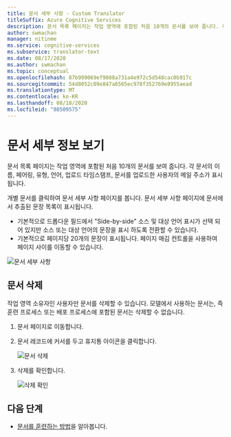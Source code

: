 ```yaml
---
title: 문서 세부 사항 - Custom Translator
titleSuffix: Azure Cognitive Services
description: 문서 목록 페이지는 작업 영역에 포함된 처음 10개의 문서를 보여 줍니다. 각 문서의 이름, 페어링, 유형, 언어, 업로드 타임스탬프, 문서를 업로드한 사용자의 메일 주소가 표시됩니다.
author: swmachan
manager: nitinme
ms.service: cognitive-services
ms.subservice: translator-text
ms.date: 08/17/2020
ms.author: swmachan
ms.topic: conceptual
ms.openlocfilehash: 87b999069ef9088a731a4e972c5d548cac0b917c
ms.sourcegitcommit: 54d8052c09e847a6565ec978f352769e8955aead
ms.translationtype: MT
ms.contentlocale: ko-KR
ms.lasthandoff: 08/18/2020
ms.locfileid: "88509575"
---
```

# <a name="view-document-details"></a>문서 세부 정보 보기

문서 목록 페이지는 작업 영역에 포함된 처음 10개의 문서를 보여 줍니다. 각 문서의 이름, 페어링, 유형, 언어, 업로드 타임스탬프, 문서를 업로드한 사용자의 메일 주소가 표시됩니다.

개별 문서를 클릭하여 문서 세부 사항 페이지를 봅니다. 문서 세부 사항 페이지에 문서에서 추출된 문장 목록이 표시됩니다.

- 기본적으로 드롭다운 필드에서 "Side-by-side" 소스 및 대상 언어 표시가 선택 되어 있지만 소스 또는 대상 언어의 문장을 표시 하도록 전환할 수 있습니다.
- 기본적으로 페이지당 20개의 문장이 표시됩니다. 페이지 매김 컨트롤을 사용하여 페이지 사이를 이동할 수 있습니다.

![문서 세부 사항](media/how-to/how-to-view-document-details.png)

## <a name="delete-a-document"></a>문서 삭제

작업 영역 소유자인 사용자만 문서를 삭제할 수 있습니다. 모델에서 사용하는 문서는, 즉 훈련 프로세스 또는 배포 프로세스에 포함된 문서는 삭제할 수 없습니다.

1. 문서 페이지로 이동합니다.
2. 문서 레코드에 커서를 두고 휴지통 아이콘을 클릭합니다.

    ![문서 삭제](media/how-to/how-to-delete-document-1.png)

3. 삭제를 확인합니다.

    ![삭제 확인](media/how-to/how-to-delete-document-confirm.png)

## <a name="next-steps"></a>다음 단계

- [문서를 훈련하는 방법](how-to-train-model.md)을 알아봅니다.
